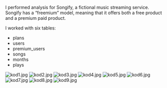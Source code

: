 I performed analysis for Songify, a fictional music streaming service. Songify has a “freemium” model, meaning that it offers both a free product and a premium paid product.

I  worked with six tables:
- plans
- users
- premium_users
- songs
- months
- plays

![kod1.jpg](https://github.com/mario-moscicki/sql-codecademy/blob/master/Code%20Challenge:%20Multiple%20Tables/kod1.jpg)
![kod2.jpg](https://github.com/mario-moscicki/sql-codecademy/blob/master/Code%20Challenge:%20Multiple%20Tables/kod2.jpg)
![kod3.jpg](https://github.com/mario-moscicki/sql-codecademy/blob/master/Code%20Challenge:%20Multiple%20Tables/kod3.jpg)
![kod4.jpg](https://github.com/mario-moscicki/sql-codecademy/blob/master/Code%20Challenge:%20Multiple%20Tables/kod4.jpg)
![kod5.jpg](https://github.com/mario-moscicki/sql-codecademy/blob/master/Code%20Challenge:%20Multiple%20Tables/kod5.jpg)
![kod6.jpg](https://github.com/mario-moscicki/sql-codecademy/blob/master/Code%20Challenge:%20Multiple%20Tables/kod6.jpg)
![kod7.jpg](https://github.com/mario-moscicki/sql-codecademy/blob/master/Code%20Challenge:%20Multiple%20Tables/kod7.jpg)
![kod8.jpg](https://github.com/mario-moscicki/sql-codecademy/blob/master/Code%20Challenge:%20Multiple%20Tables/kod8.jpg)
![kod9.jpg](https://github.com/mario-moscicki/sql-codecademy/blob/master/Code%20Challenge:%20Multiple%20Tables/kod9.jpg)
